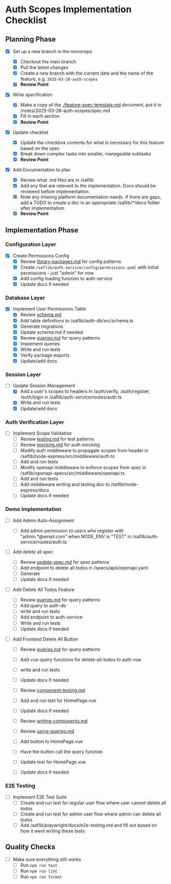 # Auth Scopes Implementation Checklist

## Planning Phase

- [x] Set up a new branch in the monorepo

  - [x] Checkout the main branch
  - [x] Pull the latest changes
  - [x] Create a new branch with the current date and the name of the feature, e.g. `2025-03-28-auth-scopes`
  - [x] **Review Point**

- [x] Write specification

  - [x] Make a copy of the [./feature-spec-template.md](./feature-spec-template.md) document, put it in /notes/2025-03-28-auth-scopes/spec.md
  - [x] Fill in each section
  - [x] **Review Point**

- [x] Update checklist

  - [x] Update the checkbox contents for what is necessary for this feature based on the spec
  - [x] Break down complex tasks into smaller, manageable subtasks
  - [x] **Review Point**

- [x] Add Documentation to plan
  - [x] Review what .md files are in /saflib
  - [x] Add any that are relevant to the implementation. Docs should be reviewed before implementation.
  - [x] Note any missing platform documentation needs. If there are gaps, add a TODO to create a doc in an appropriate /saflib/\*/docs folder after implementation.
  - [x] **Review Point**

## Implementation Phase

### Configuration Layer

- [x] Create Permissions Config
  - [x] Review [library-packages.md](/saflib/monorepo/docs/library-packages.md) for config patterns
  - [x] Create `/saflib/auth-service/config/permissions.yaml` with initial permissions - just "admin" for now
  - [x] Add config loading function to auth-service
  - [x] Update docs if needed

### Database Layer

- [x] Implement User Permissions Table
  - [x] Review [schema.md](/saflib/drizzle-sqlite3/docs/schema.md)
  - [x] Add table definitions to /saflib/auth-db/src/schema.ts
  - [x] Generate migrations
  - [x] Update schema.md if needed
  - [x] Review [queries.md](/saflib/drizzle-sqlite3/docs/queries.md) for query patterns
  - [x] Implement queries
  - [x] Write and run tests
  - [x] Verify package exports
  - [x] Update/add docs

### Session Layer

- [ ] Update Session Management
  - [x] Add a user's scopes to headers in /auth/verify, /auth/register, /auth/login in /saflib/auth-service/routes/auth.ts
  - [x] Write and run tests
  - [x] Update/add docs

### Auth Verification Layer

- [ ] Implement Scope Validation
  - [ ] Review [testing.md](/saflib/node-express-dev/docs/testing.md) for test patterns
  - [ ] Review [mocking.md](/saflib/node-express-dev/docs/mocking.md) for auth mocking
  - [ ] Modify auth middleware to propagate scopes from header in /saflib/node-express/src/middleware/auth.ts
  - [ ] Add and run tests
  - [ ] Modify openapi middleware to enforce scopes from spec in /saflib/openapi-specs/src/middleware/openapi.ts
  - [ ] Add and run tests
  - [ ] Add middleware writing and testing doc to /saflib/node-express/docs
  - [ ] Update docs if needed

### Demo Implementation

- [ ] Add Admin Auto-Assignment

  - [ ] Add admin permission to users who register with "admin.\*@email.com" when NODE_ENV is "TEST" in /saflib/auth-service/routes/auth.ts

- [ ] Add delete all spec

  - [ ] Review [update-spec.md](/saflib/openapi-specs/docs/update-spec.md) for spec patterns
  - [ ] Add endpoint to delete all todos in /specs/apis/openapi.yaml
  - [ ] Generate
  - [ ] Update docs if needed

- [ ] Add Delete All Todos Feature

  - [ ] Review [queries.md](/saflib/drizzle-sqlite3/docs/queries.md) for query patterns
  - [ ] Add query to auth-db
  - [ ] write and run tests
  - [ ] Add endpoint to auth-service
  - [ ] Write and run tests
  - [ ] Update docs if needed

- [ ] Add Frontend Delete All Button

  - [ ] Review [queries.md](/saflib/vue-spa/docs/adding-queries.md) for query patterns
  - [ ] Add vue-query functions for delete-all-todos to auth-vue
  - [ ] write and run tests
  - [ ] Update docs if needed

  - [ ] Review [component-testing.md](/saflib/vue-spa-dev/docs/component-testing.md)
  - [ ] Add and run test for HomePage.vue
  - [ ] Update docs if needed

  - [ ] Review [writing-components.md](/saflib/vue-spa/docs/writing-components.md)
  - [ ] Review [using-queries.md](/saflib/vue-spa/docs/using-queries.md)
  - [ ] Add button to HomePage.vue
  - [ ] Have the button call the query function
  - [ ] Update test for HomePage.vue
  - [ ] Update docs if needed

### E2E Testing

- [ ] Implement E2E Test Suite
  - [ ] Create and run test for regular user flow where user cannot delete all todos
  - [ ] Create and run test for admin user flow where admin can delete all todos
  - [ ] Add /saflib/playwright/docs/e2e-testing.md and fill out based on how it went writing these tests

## Quality Checks

- [ ] Make sure everything still works
  - [ ] Run `npm run test`
  - [ ] Run `npm run lint`
  - [ ] Run `npm run format`
